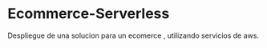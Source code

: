 # Ecommerce-Serverless


Despliegue de una solucion para un ecomerce , utilizando servicios de aws.
